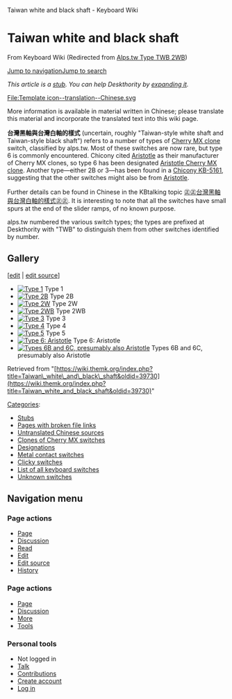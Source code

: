 Taiwan white and black shaft - Keyboard Wiki

Taiwan white and black shaft
============================

From Keyboard Wiki (Redirected from [Alps.tw Type TWB 2WB](https://wiki.themk.org/index.php?title=Alps.tw_Type_TWB_2WB&redirect=no "Alps.tw Type TWB 2WB")) 

[Jump to navigation](https://wiki.themk.org/index.php/Alps.tw_Type_TWB_2WB#column-one)[Jump to search](https://wiki.themk.org/index.php/Alps.tw_Type_TWB_2WB#searchInput)

*This article is a [stub](https://wiki.themk.org/index.php/Deskthority:stub "Deskthority:stub"). You can help Deskthority by [expanding it](https://wiki.themk.org/index.php?title=Taiwan_white_and_black_shaft&action=edit).*

[File:Template icon--translation--Chinese.svg](https://wiki.themk.org/index.php?title=Special:Upload&wpDestFile=Template_icon--translation--Chinese.svg "File:Template icon--translation--Chinese.svg")

More information is available in material written in Chinese; please translate this material and incorporate the translated text into this wiki page.

**台灣黑軸與台灣白軸的樣式** (uncertain, roughly "Taiwan-style white shaft and Taiwan-style black shaft") refers to a number of types of [Cherry MX clone](https://wiki.themk.org/index.php/Cherry_MX_clone "Cherry MX clone") switch, classified by alps.tw. Most of these switches are now rare, but type 6 is commonly encountered. Chicony cited [Aristotle](https://wiki.themk.org/index.php/Aristotle "Aristotle") as their manufacturer of Cherry MX clones, so type 6 has been designated [Aristotle Cherry MX clone](https://wiki.themk.org/index.php/Aristotle_Cherry_MX_clone "Aristotle Cherry MX clone"). Another type—either 2B or 3—has been found in a [Chicony KB-5161](https://wiki.themk.org/index.php/Chicony_KB-5161 "Chicony KB-5161"), suggesting that the other switches might also be from [Aristotle](https://wiki.themk.org/index.php/Aristotle "Aristotle").

Further details can be found in Chinese in the KBtalking topic [㊣㊣台灣黑軸與台灣白軸的樣式㊣㊣](http://kbtalking.cool3c.com/article/18452). It is interesting to note that all the switches have small spurs at the end of the slider ramps, of no known purpose.

alps.tw numbered the various switch types; the types are prefixed at Deskthority with "TWB" to distinguish them from other switches identified by number.

Gallery
-------

\[[edit](https://wiki.themk.org/index.php?title=Taiwan_white_and_black_shaft&veaction=edit&section=1 "Edit section: Gallery") | [edit source](https://wiki.themk.org/index.php?title=Taiwan_white_and_black_shaft&action=edit&section=1 "Edit section's source code: Gallery")\]

*   [![Type 1](https://wiki.themk.org/images/thumb/8/80/Alps.tw_Type_TWB_1.jpg/479px-Alps.tw_Type_TWB_1.jpg)](https://wiki.themk.org/index.php/File:Alps.tw_Type_TWB_1.jpg "Type 1") Type 1 
*   [![Type 2B](https://wiki.themk.org/images/thumb/d/d5/Alps.tw_Type_TWB_2B.jpg/475px-Alps.tw_Type_TWB_2B.jpg)](https://wiki.themk.org/index.php/File:Alps.tw_Type_TWB_2B.jpg "Type 2B") Type 2B 
*   [![Type 2W](https://wiki.themk.org/images/thumb/8/87/Alps.tw_Type_TWB_2W.jpg/500px-Alps.tw_Type_TWB_2W.jpg)](https://wiki.themk.org/index.php/File:Alps.tw_Type_TWB_2W.jpg "Type 2W") Type 2W 
*   [![Type 2WB](https://wiki.themk.org/images/thumb/e/e4/Alps.tw_Type_TWB_2WB.jpg/500px-Alps.tw_Type_TWB_2WB.jpg)](https://wiki.themk.org/index.php/File:Alps.tw_Type_TWB_2WB.jpg "Type 2WB") Type 2WB 
*   [![Type 3](https://wiki.themk.org/images/thumb/c/c1/Alps.tw_Type_TWB_3.jpg/497px-Alps.tw_Type_TWB_3.jpg)](https://wiki.themk.org/index.php/File:Alps.tw_Type_TWB_3.jpg "Type 3") Type 3 
*   [![Type 4](https://wiki.themk.org/images/thumb/a/a8/Alps.tw_Type_TWB_4.jpg/471px-Alps.tw_Type_TWB_4.jpg)](https://wiki.themk.org/index.php/File:Alps.tw_Type_TWB_4.jpg "Type 4") Type 4 
*   [![Type 5](https://wiki.themk.org/images/thumb/d/d9/Alps.tw_Type_TWB_5.jpg/484px-Alps.tw_Type_TWB_5.jpg)](https://wiki.themk.org/index.php/File:Alps.tw_Type_TWB_5.jpg "Type 5") Type 5 
*   [![Type 6: Aristotle](https://wiki.themk.org/images/thumb/0/0f/Aristotle_Cherry_MX_clone_--_disassembled.jpg/455px-Aristotle_Cherry_MX_clone_--_disassembled.jpg)](https://wiki.themk.org/index.php/File:Aristotle_Cherry_MX_clone_--_disassembled.jpg "Type 6: Aristotle") Type 6: Aristotle 
*   [![Types 6B and 6C, presumably also Aristotle](https://wiki.themk.org/images/thumb/e/ec/Aristotle_Cherry_MX_clone_--_alternative_versions.jpg/500px-Aristotle_Cherry_MX_clone_--_alternative_versions.jpg)](https://wiki.themk.org/index.php/File:Aristotle_Cherry_MX_clone_--_alternative_versions.jpg "Types 6B and 6C, presumably also Aristotle") Types 6B and 6C, presumably also Aristotle

Retrieved from "[https://wiki.themk.org/index.php?title=Taiwan\_white\_and\_black\_shaft&oldid=39730](https://wiki.themk.org/index.php?title=Taiwan_white_and_black_shaft&oldid=39730)"

[Categories](https://wiki.themk.org/index.php/Special:Categories "Special:Categories"):

*   [Stubs](https://wiki.themk.org/index.php/Category:Stubs "Category:Stubs")
*   [Pages with broken file links](https://wiki.themk.org/index.php/Category:Pages_with_broken_file_links "Category:Pages with broken file links")
*   [Untranslated Chinese sources](https://wiki.themk.org/index.php/Category:Untranslated_Chinese_sources "Category:Untranslated Chinese sources")
*   [Clones of Cherry MX switches](https://wiki.themk.org/index.php/Category:Clones_of_Cherry_MX_switches "Category:Clones of Cherry MX switches")
*   [Designations](https://wiki.themk.org/index.php/Category:Designations "Category:Designations")
*   [Metal contact switches](https://wiki.themk.org/index.php/Category:Metal_contact_switches "Category:Metal contact switches")
*   [Clicky switches](https://wiki.themk.org/index.php/Category:Clicky_switches "Category:Clicky switches")
*   [List of all keyboard switches](https://wiki.themk.org/index.php/Category:List_of_all_keyboard_switches "Category:List of all keyboard switches")
*   [Unknown switches](https://wiki.themk.org/index.php/Category:Unknown_switches "Category:Unknown switches")

Navigation menu
---------------

### Page actions

*   [Page](https://wiki.themk.org/index.php/Taiwan_white_and_black_shaft "View the content page [c]")
*   [Discussion](https://wiki.themk.org/index.php?title=Talk:Taiwan_white_and_black_shaft&action=edit&redlink=1 "Discussion about the content page (page does not exist) [t]")
*   [Read](https://wiki.themk.org/index.php/Taiwan_white_and_black_shaft)
*   [Edit](https://wiki.themk.org/index.php?title=Taiwan_white_and_black_shaft&veaction=edit "Edit this page [v]")
*   [Edit source](https://wiki.themk.org/index.php?title=Taiwan_white_and_black_shaft&action=edit "Edit the source code of this page [e]")
*   [History](https://wiki.themk.org/index.php?title=Taiwan_white_and_black_shaft&action=history "Past revisions of this page [h]")

### Page actions

*   [Page](https://wiki.themk.org/index.php/Taiwan_white_and_black_shaft "Page")
*   [Discussion](https://wiki.themk.org/index.php?title=Talk:Taiwan_white_and_black_shaft&action=edit&redlink=1 " (page does not exist)")
*   [More](https://wiki.themk.org/index.php/Alps.tw_Type_TWB_2WB#p-cactions)
*   [Tools](https://wiki.themk.org/index.php/Alps.tw_Type_TWB_2WB#p-tb "Tools")

### Personal tools

*   Not logged in
*   [Talk](https://wiki.themk.org/index.php/Special:MyTalk "Discussion about edits from this IP address [n]")
*   [Contributions](https://wiki.themk.org/index.php/Special:MyContributions "A list of edits made from this IP address [y]")
*   [Create account](https://wiki.themk.org/index.php?title=Special:CreateAccount&returnto=Taiwan+white+and+black+shaft "You are encouraged to create an account and log in; however, it is not mandatory")
*   [Log in](https://wiki.themk.org/index.php?title=Special:UserLogin&returnto=Taiwan+white+and+black+shaft "You are encouraged to log in; however, it is not mandatory [o]")

[](https://wiki.themk.org/index.php/Main_Page) [](https://wiki.themk.org/index.php/Alps.tw_Type_TWB_2WB#sidebar "Jump to navigation")[](https://wiki.themk.org/index.php/Alps.tw_Type_TWB_2WB#p-personal "user tools")[](https://wiki.themk.org/index.php/Alps.tw_Type_TWB_2WB#globalWrapper "back to top")